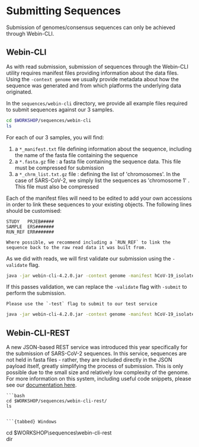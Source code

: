 # Submitting Sequences

Submission of genomes/consensus sequences can only be achieved through Webin-CLI.

## Webin-CLI

As with read submission, submission of sequences through the Webin-CLI utility requires manifest files providing information about the data files. Using the `-context genome` we usually provide metadata about how the sequence was generated and from which platforms the underlying data originated. 

In the `sequences/webin-cli` directory, we provide all example files required to submit sequences against our 3 samples.
```bash
cd $WORKSHOP/sequences/webin-cli
ls
```

For each of our 3 samples, you will find:
1. a `*_manifest.txt` file defining information about the sequence, including the name of the fasta file containing the sequence 
2. a `*.fasta.gz` file : a fasta file containing the sequence data. This file must be compressed for submission
3. a `*_chrm_list.txt.gz` file : defining the list of 'chromosomes'. In the case of SARS-CoV-2, we simply list the sequences as 'chromosome 1' . This file must also be compressed

Each of the manifest files will need to be edited to add your own accessions in order to link these sequences to your existing objects. The following lines should be customised:
```
STUDY   PRJEB#####
SAMPLE  ERS#######
RUN_REF ERR#######
```

```{note}
Where possible, we recommend including a `RUN_REF` to link the sequence back to the raw read data it was built from.
```

As we did with reads, we will first validate our submission using the `-validate` flag.

```bash
java -jar webin-cli-4.2.0.jar -context genome -manifest hCoV-19_isolate_1_manifest.txt -userName user -password pass -test -validate
```

If this passes validation, we can replace the `-validate` flag with `-submit` to perform the submission.

```{warning}
Please use the `-test` flag to submit to our test service
```

```bash
java -jar webin-cli-4.2.0.jar -context genome -manifest hCoV-19_isolate_1_manifest.txt -userName user -password pass -test -submit
```

## Webin-CLI-REST

A new JSON-based REST service was introduced this year specifically for the submission of SARS-CoV-2 sequences. In this service, sequences are not held in fasta files - rather, they are included directly in the JSON payload itself, greatly simplifying the process of submission. This is only possible due to the small size and relatively low complexity of the genome. For more information on this system, including useful code snippets, please see our [documentation here](../help_and_guides/webin-cli-rest.html).

```{tabbed} Unix/MacOS
```bash
cd $WORKSHOP/sequences/webin-cli-rest/
ls
```
```

```{tabbed} Windows
```
cd $WORKSHOP\sequences\webin-cli-rest\
dir
```
```
